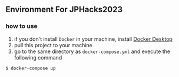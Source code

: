 ## Environment For JPHacks2023

### how to use
1. if you don't install `Docker` in your machine, install [Docker Desktop](https://www.docker.com/products/docker-desktop/)
2. pull this project to your machine
3. go to the same directory as `docker-compose.yml` and execute the following command
```shell
$ docker-compose up 
```